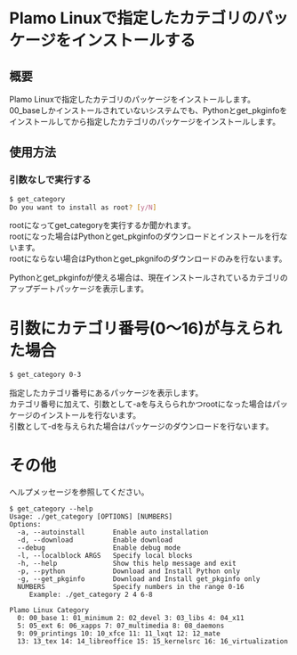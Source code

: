 # Plamo Linuxで指定したカテゴリのパッケージをインストールする
## 概要
Plamo Linuxで指定したカテゴリのパッケージをインストールします。  
00_baseしかインストールされていないシステムでも、Pythonとget_pkginfoをインストールしてから指定したカテゴリのパッケージをインストールします。

## 使用方法
### 引数なしで実行する
```bash
$ get_category 
Do you want to install as root? [y/N] 
```
rootになってget_categoryを実行するか聞かれます。  
rootになった場合はPythonとget_pkginfoのダウンロードとインストールを行ないます。  
rootにならない場合はPythonとget_pkgnifoのダウンロードのみを行ないます。

Pythonとget_pkginfoが使える場合は、現在インストールされているカテゴリのアップデートパッケージを表示します。

# 引数にカテゴリ番号(0〜16)が与えられた場合
```bash
$ get_category 0-3
```

指定したカテゴリ番号にあるパッケージを表示します。  
カテゴリ番号に加えて、引数として-aを与えらられかつrootになった場合はパッケージのインストールを行ないます。  
引数として-dを与えられた場合はパッケージのダウンロードを行ないます。

# その他
ヘルプメッセージを参照してください。

```
$ get_category --help
Usage: ./get_category [OPTIONS] [NUMBERS]
Options:
  -a, --autoinstall       Enable auto installation
  -d, --download          Enable download
  --debug                 Enable debug mode
  -l, --localblock ARGS   Specify local blocks
  -h, --help              Show this help message and exit
  -p, --python            Download and Install Python only
  -g, --get_pkginfo       Download and Install get_pkginfo only
  NUMBERS                 Specify numbers in the range 0-16
     Example: ./get_category 2 4 6-8

Plamo Linux Category
  0: 00_base 1: 01_minimum 2: 02_devel 3: 03_libs 4: 04_x11
  5: 05_ext 6: 06_xapps 7: 07_multimedia 8: 08_daemons
  9: 09_printings 10: 10_xfce 11: 11_lxqt 12: 12_mate
  13: 13_tex 14: 14_libreoffice 15: 15_kernelsrc 16: 16_virtualization
```
